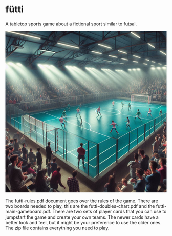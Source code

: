 # fütti
A tabletop sports game about a fictional sport similar to futsal.

![fütti background](https://github.com/kickthesky/futti/blob/master/futsal-background-image.jpeg?raw=true)

The futti-rules.pdf document goes over the rules of the game. There are two boards needed to play, this are the futti-doubles-chart.pdf and the futti-main-gameboard.pdf. There are two sets of player cards that you can use to jumpstart the game and create your own teams. The newer cards have a better look and feel, but it might be your preference to use the older ones. The zip file contains everything you need to play.

